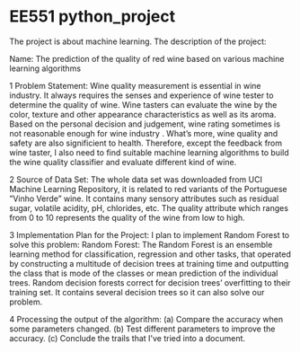 # EE551 python_project
The project is about machine learning.
The description of the project:

Name: The prediction of the quality of red wine based on various machine learning algorithms

1  Problem Statement:
   Wine quality measurement is essential in wine industry. It always requires the senses and experience of
   wine tester to determine the quality of wine. Wine tasters can evaluate the wine by the color, texture and
   other appearance characteristics as well as its aroma. Based on the personal decision and judgement, wine
   rating sometimes is not reasonable enough for wine industry . What’s more, wine quality and safety are also
   significient to health. Therefore, except the feedback from wine taster, I also need to find suitable machine
   learning algorithms to build the wine quality classifier and evaluate different kind of wine.

2  Source of Data Set:
   The whole data set was downloaded from UCI Machine Learning Repository, it is related to red variants
   of the Portuguese ”Vinho Verde” wine. It contains many sensory attributes such as residual sugar, volatile
   acidity, pH, chlorides, etc. The quality attribute which ranges from 0 to 10 represents the quality of the
   wine from low to high.

3  Implementation Plan for the Project:
   I plan to implement Random Forest to solve this problem:
   Random Forest:
   The Random Forest is an ensemble learning method for classification, regression and other tasks, that
   operated by constructing a multitude of decision trees at training time and outputting the class that is mode
   of the classes or mean prediction of the individual trees. Random decision forests correct for decision trees’
   overfitting to their training set. It contains several decision trees so it can also solve our problem.

4  Processing the output of the algorithm:
   (a) Compare the accuracy when some parameters changed.
   (b) Test different parameters to improve the accuracy.
   (c) Conclude the trails that I've tried into a document.
